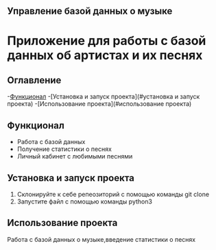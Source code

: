 ## Управление базой данных о музыке
# Приложение для работы с базой данных об артистах и их песнях

## Оглавление
-[Функционал](#функционал)
-[Установка и запуск проекта](#установка и запуск проекта)
-[Использование проекта](#использование проекта)

## Функционал
- Работа с базой данных
- Получение статистики о песнях
- Личный кабинет с любимыми песнями

## Установка и запуск проекта
1. Склонируйте к себе репеозиторий с помощью команды git clone
2. Запустите файл с помощью команды python3
## Использование проекта
Работа с базой данных о музыке,введение статистики о песнях
